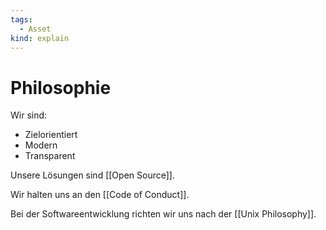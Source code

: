 ```yaml
---
tags:
  - Asset
kind: explain
---
```

# Philosophie

Wir sind:

* Zielorientiert
* Modern
* Transparent

Unsere Lösungen sind [[Open Source]].

Wir halten uns an den [[Code of Conduct]].

Bei der Softwareentwicklung richten wir uns nach der [[Unix Philosophy]].